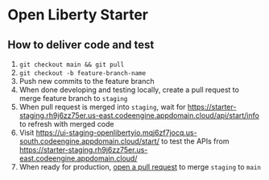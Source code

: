 # Open Liberty Starter

## How to deliver code and test
1) `git checkout main && git pull`
1) `git checkout -b feature-branch-name`
1) Push new commits to the feature branch
1) When done developing and testing locally, create a pull request to merge feature branch to `staging`
1) When pull request is merged into `staging`, wait for https://starter-staging.rh9j6zz75er.us-east.codeengine.appdomain.cloud/api/start/info to refresh with merged code
1) Visit https://ui-staging-openlibertyio.mqj6zf7jocq.us-south.codeengine.appdomain.cloud/start/ to test the APIs from https://starter-staging.rh9j6zz75er.us-east.codeengine.appdomain.cloud/
1) When ready for production, [open a pull request](https://github.com/OpenLiberty/start.openliberty.io/compare/main...staging) to merge `staging` to `main`

